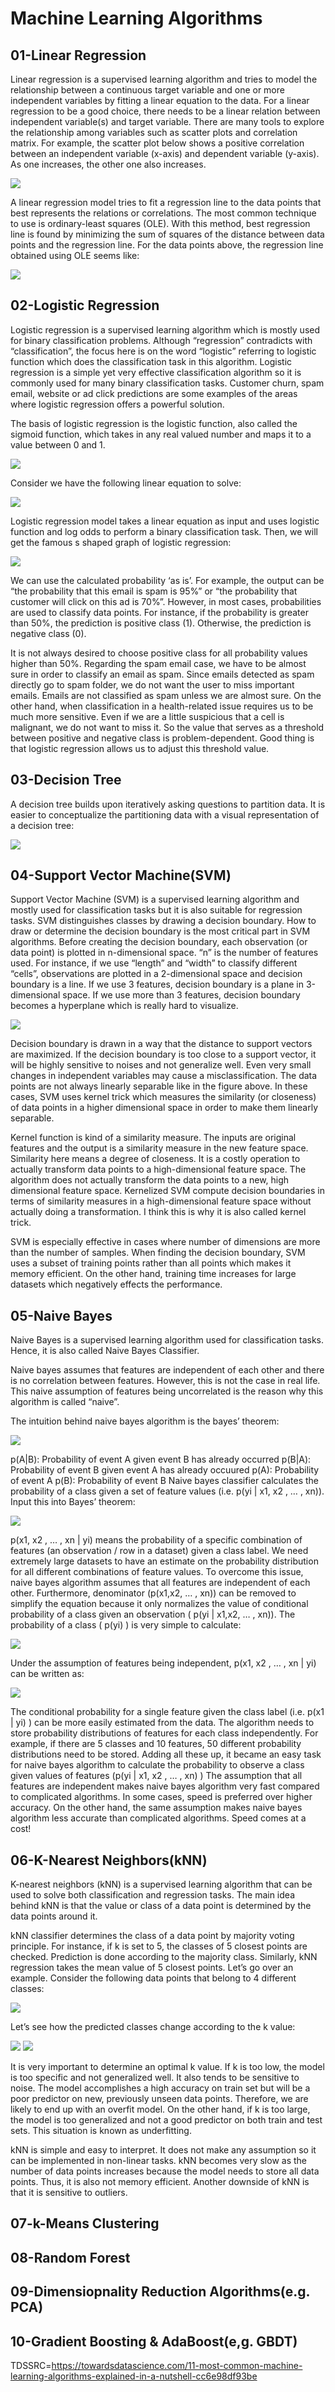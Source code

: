 # __Machine Learning Algorithms__

## __01-Linear Regression__

Linear regression is a supervised learning algorithm and tries to model the relationship between a continuous target variable and one or more independent variables by fitting a linear equation to the data.
For a linear regression to be a good choice, there needs to be a linear relation between independent variable(s) and target variable. There are many tools to explore the relationship among variables such as scatter plots and correlation matrix. For example, the scatter plot below shows a positive correlation between an independent variable (x-axis) and dependent variable (y-axis). As one increases, the other one also increases.


<img src ='https://miro.medium.com/max/490/0*SJucFv9TduqDWgw7.png'>

A linear regression model tries to fit a regression line to the data points that best represents the relations or correlations. The most common technique to use is ordinary-least squares (OLE). With this method, best regression line is found by minimizing the sum of squares of the distance between data points and the regression line. For the data points above, the regression line obtained using OLE seems like:


<img src='https://miro.medium.com/max/508/0*e2N94sdwIpaNs5iE.jpeg'>

## __02-Logistic Regression__

Logistic regression is a supervised learning algorithm which is mostly used for binary classification problems. Although “regression” contradicts with “classification”, the focus here is on the word “logistic” referring to logistic function which does the classification task in this algorithm. Logistic regression is a simple yet very effective classification algorithm so it is commonly used for many binary classification tasks. Customer churn, spam email, website or ad click predictions are some examples of the areas where logistic regression offers a powerful solution.

The basis of logistic regression is the logistic function, also called the sigmoid function, which takes in any real valued number and maps it to a value between 0 and 1.

<img src='https://miro.medium.com/max/483/0*Xe43fpJ941_xkmud.png'>

Consider we have the following linear equation to solve:

<img src='https://miro.medium.com/max/363/0*-j9l4GxxyNd32ehx.png'>

Logistic regression model takes a linear equation as input and uses logistic function and log odds to perform a binary classification task. Then, we will get the famous s shaped graph of logistic regression:

<img src='https://miro.medium.com/max/693/0*Qpp-M16hdTKQ-Uvb.png'>

We can use the calculated probability ‘as is’. For example, the output can be “the probability that this email is spam is 95%” or “the probability that customer will click on this ad is 70%”. However, in most cases, probabilities are used to classify data points. For instance, if the probability is greater than 50%, the prediction is positive class (1). Otherwise, the prediction is negative class (0).


It is not always desired to choose positive class for all probability values higher than 50%. Regarding the spam email case, we have to be almost sure in order to classify an email as spam. Since emails detected as spam directly go to spam folder, we do not want the user to miss important emails. Emails are not classified as spam unless we are almost sure. On the other hand, when classification in a health-related issue requires us to be much more sensitive. Even if we are a little suspicious that a cell is malignant, we do not want to miss it. So the value that serves as a threshold between positive and negative class is problem-dependent. Good thing is that logistic regression allows us to adjust this threshold value.



## __03-Decision Tree__

A decision tree builds upon iteratively asking questions to partition data. It is easier to conceptualize the partitioning data with a visual representation of a decision tree:

<img src='https://miro.medium.com/max/700/0*k_ug4HTto4BPsHSJ.png'>

## __04-Support Vector Machine(SVM)__
Support Vector Machine (SVM) is a supervised learning algorithm and mostly used for classification tasks but it is also suitable for regression tasks.
SVM distinguishes classes by drawing a decision boundary. How to draw or determine the decision boundary is the most critical part in SVM algorithms. Before creating the decision boundary, each observation (or data point) is plotted in n-dimensional space. “n” is the number of features used. For instance, if we use “length” and “width” to classify different “cells”, observations are plotted in a 2-dimensional space and decision boundary is a line. If we use 3 features, decision boundary is a plane in 3-dimensional space. If we use more than 3 features, decision boundary becomes a hyperplane which is really hard to visualize.

<img src='https://miro.medium.com/max/455/0*JgKQiYT_f74pU85_.png'>

Decision boundary is drawn in a way that the distance to support vectors are maximized. If the decision boundary is too close to a support vector, it will be highly sensitive to noises and not generalize well. Even very small changes in independent variables may cause a misclassification.
The data points are not always linearly separable like in the figure above. In these cases, SVM uses kernel trick which measures the similarity (or closeness) of data points in a higher dimensional space in order to make them linearly separable.

Kernel function is kind of a similarity measure. The inputs are original features and the output is a similarity measure in the new feature space. Similarity here means a degree of closeness. It is a costly operation to actually transform data points to a high-dimensional feature space. The algorithm does not actually transform the data points to a new, high dimensional feature space. Kernelized SVM compute decision boundaries in terms of similarity measures in a high-dimensional feature space without actually doing a transformation. I think this is why it is also called kernel trick.

SVM is especially effective in cases where number of dimensions are more than the number of samples. When finding the decision boundary, SVM uses a subset of training points rather than all points which makes it memory efficient. On the other hand, training time increases for large datasets which negatively effects the performance.

## __05-Naive Bayes__
Naive Bayes is a supervised learning algorithm used for classification tasks. Hence, it is also called Naive Bayes Classifier.

Naive bayes assumes that features are independent of each other and there is no correlation between features. However, this is not the case in real life. This naive assumption of features being uncorrelated is the reason why this algorithm is called “naive”.

The intuition behind naive bayes algorithm is the bayes’ theorem:

<img src='https://miro.medium.com/max/604/0*-Cq1pA2sfPJhyMDQ.png'>


p(A|B): Probability of event A given event B has already occurred
p(B|A): Probability of event B given event A has already occuured
p(A): Probability of event A
p(B): Probability of event B
Naive bayes classifier calculates the probability of a class given a set of feature values (i.e. p(yi | x1, x2 , … , xn)). Input this into Bayes’ theorem:

<img src='https://miro.medium.com/max/600/0*YCm8DSZwoKLz8Vj4.png'>

p(x1, x2 , … , xn | yi) means the probability of a specific combination of features (an observation / row in a dataset) given a class label. We need extremely large datasets to have an estimate on the probability distribution for all different combinations of feature values. To overcome this issue, naive bayes algorithm assumes that all features are independent of each other. Furthermore, denominator (p(x1,x2, … , xn)) can be removed to simplify the equation because it only normalizes the value of conditional probability of a class given an observation ( p(yi | x1,x2, … , xn)).
The probability of a class ( p(yi) ) is very simple to calculate:

<img src='https://miro.medium.com/max/508/0*tirvpl3LU-SVEDcX.png'>

Under the assumption of features being independent, p(x1, x2 , … , xn | yi) can be written as:

<img src='https://miro.medium.com/max/679/0*TX0XkmBcywNqJ7bM.png'>

The conditional probability for a single feature given the class label (i.e. p(x1 | yi) ) can be more easily estimated from the data. The algorithm needs to store probability distributions of features for each class independently. For example, if there are 5 classes and 10 features, 50 different probability distributions need to be stored.
Adding all these up, it became an easy task for naive bayes algorithm to calculate the probability to observe a class given values of features (p(yi | x1, x2 , … , xn) )
The assumption that all features are independent makes naive bayes algorithm very fast compared to complicated algorithms. In some cases, speed is preferred over higher accuracy. On the other hand, the same assumption makes naive bayes algorithm less accurate than complicated algorithms. Speed comes at a cost!

## __06-K-Nearest Neighbors(kNN)__

K-nearest neighbors (kNN) is a supervised learning algorithm that can be used to solve both classification and regression tasks. The main idea behind kNN is that the value or class of a data point is determined by the data points around it.

kNN classifier determines the class of a data point by majority voting principle. For instance, if k is set to 5, the classes of 5 closest points are checked. Prediction is done according to the majority class. Similarly, kNN regression takes the mean value of 5 closest points. Let’s go over an example. Consider the following data points that belong to 4 different classes:

<img src='https://miro.medium.com/max/610/0*JITsPkWWA8DU62ac.png'>

Let’s see how the predicted classes change according to the k value:

<img src='https://miro.medium.com/max/610/0*OcaG0BdtFCGKOnv9.png'>

<img src='https://miro.medium.com/max/610/0*cU1E1HGhvrOeFvYN.png'>

It is very important to determine an optimal k value. If k is too low, the model is too specific and not generalized well. It also tends to be sensitive to noise. The model accomplishes a high accuracy on train set but will be a poor predictor on new, previously unseen data points. Therefore, we are likely to end up with an overfit model. On the other hand, if k is too large, the model is too generalized and not a good predictor on both train and test sets. This situation is known as underfitting.


kNN is simple and easy to interpret. It does not make any assumption so it can be implemented in non-linear tasks. kNN becomes very slow as the number of data points increases because the model needs to store all data points. Thus, it is also not memory efficient. Another downside of kNN is that it is sensitive to outliers.


## __07-k-Means Clustering__
## __08-Random Forest__
## __09-Dimensiopnality Reduction Algorithms(e.g. PCA)__
## __10-Gradient Boosting & AdaBoost(e,g. GBDT)__



TDSSRC=https://towardsdatascience.com/11-most-common-machine-learning-algorithms-explained-in-a-nutshell-cc6e98df93be
